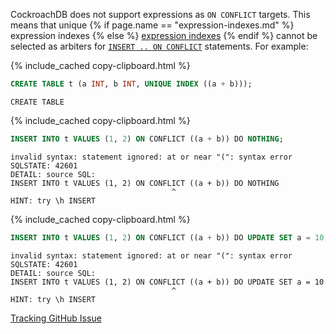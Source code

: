 CockroachDB does not support expressions as `ON CONFLICT` targets. This means that unique {% if page.name == "expression-indexes.md" %} expression indexes {% else %} [expression indexes](expression-indexes.html) {% endif %} cannot be selected as arbiters for [`INSERT .. ON CONFLICT`](insert.html#on-conflict-clause) statements. For example:

{% include_cached copy-clipboard.html %}
~~~ sql
CREATE TABLE t (a INT, b INT, UNIQUE INDEX ((a + b)));
~~~

~~~
CREATE TABLE
~~~

{% include_cached copy-clipboard.html %}
~~~ sql
INSERT INTO t VALUES (1, 2) ON CONFLICT ((a + b)) DO NOTHING;
~~~

~~~
invalid syntax: statement ignored: at or near "(": syntax error
SQLSTATE: 42601
DETAIL: source SQL:
INSERT INTO t VALUES (1, 2) ON CONFLICT ((a + b)) DO NOTHING
                                    ^
HINT: try \h INSERT
~~~

{% include_cached copy-clipboard.html %}
~~~ sql
INSERT INTO t VALUES (1, 2) ON CONFLICT ((a + b)) DO UPDATE SET a = 10;
~~~

~~~
invalid syntax: statement ignored: at or near "(": syntax error
SQLSTATE: 42601
DETAIL: source SQL:
INSERT INTO t VALUES (1, 2) ON CONFLICT ((a + b)) DO UPDATE SET a = 10
                                    ^
HINT: try \h INSERT
~~~

[Tracking GitHub Issue](https://github.com/cockroachdb/cockroach/issues/67893)

